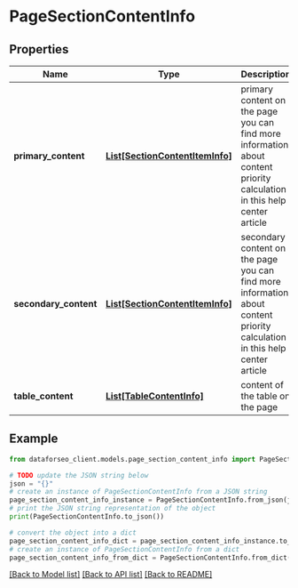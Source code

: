 # PageSectionContentInfo


## Properties

Name | Type | Description | Notes
------------ | ------------- | ------------- | -------------
**primary_content** | [**List[SectionContentItemInfo]**](SectionContentItemInfo.md) | primary content on the page you can find more information about content priority calculation in this help center article | [optional] 
**secondary_content** | [**List[SectionContentItemInfo]**](SectionContentItemInfo.md) | secondary content on the page you can find more information about content priority calculation in this help center article | [optional] 
**table_content** | [**List[TableContentInfo]**](TableContentInfo.md) | content of the table on the page | [optional] 

## Example

```python
from dataforseo_client.models.page_section_content_info import PageSectionContentInfo

# TODO update the JSON string below
json = "{}"
# create an instance of PageSectionContentInfo from a JSON string
page_section_content_info_instance = PageSectionContentInfo.from_json(json)
# print the JSON string representation of the object
print(PageSectionContentInfo.to_json())

# convert the object into a dict
page_section_content_info_dict = page_section_content_info_instance.to_dict()
# create an instance of PageSectionContentInfo from a dict
page_section_content_info_from_dict = PageSectionContentInfo.from_dict(page_section_content_info_dict)
```
[[Back to Model list]](../README.md#documentation-for-models) [[Back to API list]](../README.md#documentation-for-api-endpoints) [[Back to README]](../README.md)


